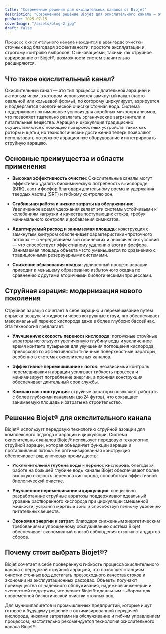 ```yaml
---
title: "Современные решения для окислительных каналов от Biojet"
description: "Современное решение Biojet для окислительного канала — это прорыв в передаче кислорода и контроле потоков благодаря струйному аэрированию."
pubDate: 2025-07-15
coverImage: "/assets/blog-2.jpg"
draft: false
---
```


Процесс окислительного канала находится в авангарде очистки сточных вод благодаря эффективности, простоте эксплуатации и строгому контролю выбросов. С инновациями, такими как струйное аэрирование от Biojet®, возможности систем значительно расширяются.

## Что такое окислительный канал?

Окислительный канал — это тип процесса с длительной аэрацией и активным илом, в котором используется замкнутый канал (часто овальной или кольцевой формы), по которому циркулирует, аэрируется и подвергается биологической очистке сточная вода. Система поддерживает оптимальные условия для аэробных микроорганизмов, что позволяет тщательно разлагать органические загрязнители и питательные вещества. Аэрация и циркуляция традиционно осуществляются с помощью поверхностных устройств, таких как роторы и щетки, но технологические достижения теперь позволяют использовать погружное аэрационное оборудование и интегрировать струйную аэрацию.

## Основные преимущества и области применения

- **Высокая эффективность очистки**: Окислительные каналы могут эффективно удалять биохимическую потребность в кислороде (БПК), азот и фосфор благодаря длительному времени удержания твердых частиц (SRT) и гибкому контролю зон.

- **Стабильная работа и низкие затраты на обслуживание**: Увеличенное время удержания делает эти системы устойчивыми к колебаниям нагрузки и качества поступающих стоков, требуя минимального контроля и добавления химикатов.

- **Адаптируемый расход и занимаемая площадь**: конструкция с замкнутым контуром обеспечивает характеристики «проточного потока» — с чередованием зон оксических и аноксических условий — что способствует эффективному удалению азота и фосфора. Занимаемая площадь объекта часто уменьшается по сравнению с традиционными резервуарными системами.

- **Снижение образования осадка**: удлиненный процесс аэрации приводит к меньшему образованию избыточного осадка по сравнению с другими вторичными биологическими процессами.

## **Струйная аэрация**: модернизация нового поколения

Струйная аэрация сочетает в себе аэрацию и перемешивание путем впрыска воздуха и жидкости через погружные струи, что обеспечивает максимальный перенос кислорода даже в более глубоких бассейнах. Эта технология предлагает:

- **Улучшенную скорость переноса кислорода**: погружные струйные аэраторы используют увеличенную глубину воды и увеличенное время контакта пузырьков для улучшения поглощения кислорода, превосходя по эффективности типичные поверхностные аэраторы, особенно в системах окислительных каналов.

- **Эффективное перемешивание и поток**: независимый контроль перемешивания и аэрации усиливает гибкость процесса и минимизирует потребление энергии, а прочная конструкция обеспечивает длительный срок службы.

- **Компактная конструкция**: струйные аэраторы позволяют работать с более глубокими каналами (до 24 футов), что сокращает занимаемую площадь и затраты на строительство.

## Решение Biojet® для окислительного канала

Biojet® использует передовую технологию струйной аэрации для комплексного подхода к аэрации и циркуляции. Система окислительных каналов Biojet® использует передовую технологию струйной аэрации, которая объединяет функции аэрации и проталкивания потока. Ее оптимизированная конструкция обеспечивает ряд ключевых преимуществ:

- **Исключительная глубина воды и перенос кислорода**: благодаря работе на большей глубине воды каналы Biojet обеспечивают более высокую скорость переноса кислорода, способствуя эффективной биологической очистке.

- **Улучшенное перемешивание и циркуляция**: специально разработанные струйные аэраторы поддерживают идеальный уровень растворенного кислорода при циркуляции смешанной жидкости, устраняя мертвые зоны и способствуя полному удалению питательных веществ.

- **Экономия энергии и затрат**: благодаря сниженным энергетическим требованиям и упрощенному обслуживанию система Biojet обеспечивает экономичный способ соблюдения строгих стандартов сброса.

## Почему стоит выбрать Biojet®?

Biojet сочетает в себе проверенную гибкость процесса окислительного канала с передовой струйной аэрацией, что позволяет станциям очистки сточных вод достигать превосходного качества стоков и экономии на эксплуатационных расходах. Объекты получают преимущества от надежного обслуживания, надежной инженерии и экспертной поддержки, что делает Biojet® идеальным выбором для современной биологической очистки сточных вод.

Для муниципалитетов и промышленных предприятий, которые ищут готовое к будущему решение с оптимизированной передачей кислорода, низкими затратами на обслуживание и гибким управлением процессом, настоятельно рекомендуется технология окислительного канала Biojet®.


